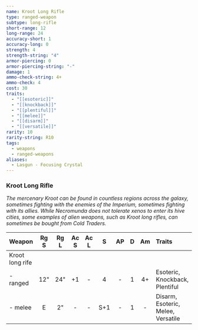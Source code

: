 ```yaml
---
name: Kroot Long Rifle
type: ranged-weapon
subtype: long-rifle
short-range: 12
long-range: 24
accuracy-short: 1
accuracy-long: 0
strength: 4
strength-string: "4"
armor-piercing: 0
armor-piercing-string: "-"
damage: 1
ammo-check-string: 4+
ammo-check: 4
cost: 30
traits:
  - "[[esoteric]]"
  - "[[knockback]]"
  - "[[plentiful]]"
  - "[[melee]]"
  - "[[disarm]]"
  - "[[versatile]]"
rarity: 10
rarity-string: R10
tags:
  - weapons
  - ranged-weapons
aliases:
  - Lasgun - Focusing Crystal
---
```

### Kroot Long Rifle

_The mercenary Kroot can be found in countless regions across the galaxy, sometimes fighting with the enemies of the Imperium, sometimes fighting with its allies. While Necromunda does not tolerate xenos to enter its hive cities, some examples of alien weapons, such as Kroot long rifles, can sometimes be bought from Cold Traders._

| Weapon          | Rg S | Rg L | Ac S | Ac L |  S  | AP  |  D  | Am  | Traits                                                                                                                                                                                                                                         | AL  | Cost |
| :-------------- | :--: | :--: | :--: | :--: | :-: | :-: | :-: | :-: | :--------------------------------------------------------------------------------------------------------------------------------------------------------------------------------------------------------------------------------------------- | :-: | :--: |
| Kroot long rife |      |      |      |      |     |     |     |     |                                                                                                                                                                                                                                                | R10 |  30  |
| - ranged        | 12"  | 24"  |  +1  |  -   |  4  |  -  |  1  | 4+  | <Tooltip type="traits" content="esoteric">Esoteric</Tooltip>, <Tooltip type="traits" content="knockback">Knockback</Tooltip>, <Tooltip type="traits" content="plentiful">Plentiful</Tooltip>                                                   |
| - melee         |  E   |  2"  |  -   |  -   | S+1 |  -  |  1  |  -  | <Tooltip type="traits" content="disarm">Disarm</Tooltip>, <Tooltip type="traits" content="esoteric">Esoteric</Tooltip>, <Tooltip type="traits" content="melee">Melee</Tooltip>, <Tooltip type="traits" content="versatile">Versatile</Tooltip> |
